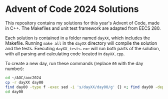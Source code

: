 # Advent of Code 2024 Solutions

This repository contains my solutions for this year's Advent of Code, made in C++. 
The Makefiles and unit test framework are adapted from EECS 280.

Each solution is contained in a folder named `dayXX`, which includes the Makefile. Running `make all` in the `dayXX` directory will compile the solution and the tests. Executing `dayXX_tests.exe` will run both parts of the solution, with all parsing and calculating code located in `dayXX.cpp`.

To create a new day, run these commands (replace `00` with the day number):

```bash
cd ~/AOC/aoc2024
cp -r dayXX day00
find day00 -type f -exec sed -i 's/dayXX/day00/g' {} +; find day00 -depth -name '*dayXX*' -exec bash -c 'mv "$0" "${0//dayXX/day00}"' {} \;
cd day00
